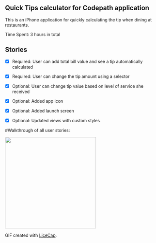 ## Quick Tips calculator for Codepath application

This is an iPhone application for quickly calculating the tip when dining at restaurants. 

Time Spent: 3 hours in total

## Stories
 * [x] Required: User can add total bill value and see a tip automatically calculated
 * [x] Required: User can change the tip amount using a selector
 * [x] Optional: User can change tip value based on level of service she received
 * [x] Optional: Added app icon
 * [x] Optional: Added launch screen
 * [x] Optional: Updated views with custom styles
 

#Walkthrough of all user stories:
 
<img src="https://cloud.githubusercontent.com/assets/6727159/9376510/e4037ca6-46c2-11e5-9fe7-ed8e24bb7beb.gif" alt="" width="300"> 

GIF created with [LiceCap](http://www.cockos.com/licecap/).
